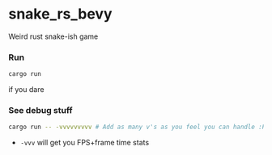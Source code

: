 # snake_rs_bevy
Weird rust snake-ish game
### Run

```bash
cargo run
```
if you dare


### See debug stuff


```bash
cargo run -- -vvvvvvvvv # Add as many v's as you feel you can handle :P
```


- `-vvv` will get you FPS+frame time stats
